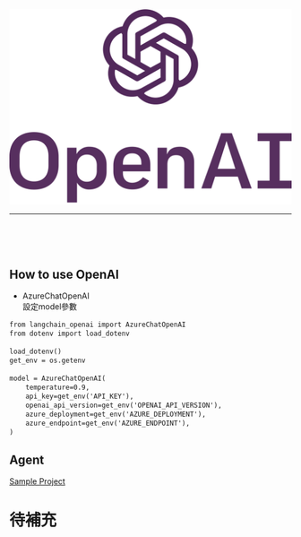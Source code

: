 <img src='img/OpenAI_Logo_(2).svg.png'>

---
<br>
<br>
<br>

## How to use OpenAI
- AzureChatOpenAI  
設定model參數

```
from langchain_openai import AzureChatOpenAI
from dotenv import load_dotenv

load_dotenv()
get_env = os.getenv

model = AzureChatOpenAI(
    temperature=0.9,   
    api_key=get_env('API_KEY'),
    openai_api_version=get_env('OPENAI_API_VERSION'),
    azure_deployment=get_env('AZURE_DEPLOYMENT'),
    azure_endpoint=get_env('AZURE_ENDPOINT'),
)
```


## Agent
[Sample Project](src/agentTest)  


# 待補充